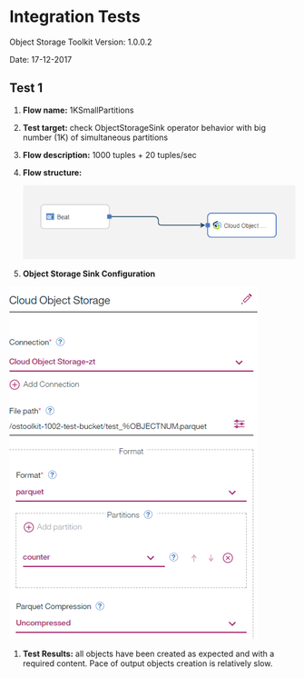 Integration Tests
=================

Object Storage Toolkit Version: 1.0.0.2

Date: 17-12-2017

Test 1
------

1.  **Flow name:** 1KSmallPartitions

2.  **Test target:** check ObjectStorageSink operator behavior with big number
    (1K) of simultaneous partitions

3.  **Flow description:** 1000 tuples + 20 tuples/sec

4.  **Flow structure:**

    ![](media/4731e42f1f2a2dd23ee63b17688ace53.png)

5.  **Object Storage Sink Configuration**

![](media/34d58e900dbe91d916f46b489155095f.png)

1.  **Test Results:** all objects have been created as expected and with a
    required content. Pace of output objects creation is relatively slow.
